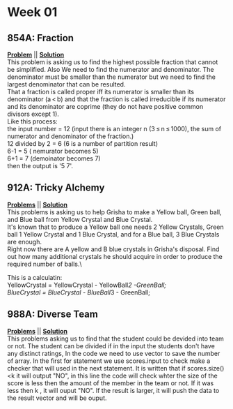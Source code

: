 # Week 01

## 854A: Fraction 
[**Problem**](https://codeforces.com/problemset/problem/854/A) || [**Solution**](https://codeforces.com/contest/854/submission/42496198)\
This problem is asking us to find the highest possible fraction that cannot be simplified.
Also We need to find the numerator and denominator. The denominator must be smaller than the numerator but we need to find the largest denominator that can be resulted.\
That a fraction  is called proper iff its numerator is smaller than its denominator (a < b) and that the fraction is called irreducible if its numerator and its denominator are coprime (they do not have positive common divisors except 1).\
Like this process:\
the input number = 12 (input there is an integer n (3 ≤ n ≤ 1000), the sum of numerator and denominator of the fraction.)\
12 divided by 2 = 6 (6 is a number of partition result)\
6-1 = 5 ( nemurator becomes 5)\
6+1 = 7 (demoinator becomes 7)\
then the output is '5 7'.


## 912A: Tricky Alchemy
[**Problems**](https://codeforces.com/problemset/problem/912/A) || [**Solution**](https://codeforces.com/contest/912/submission/42313680)\
This problems is asking us to help Grisha to make a Yellow ball, Green ball, and Blue ball from Yellow Crystal and Blue Crystal.\
It's known that to produce a Yellow ball one needs 2 Yellow Crystals, Green ball 1 Yellow Crystal and 1 Blue Crystal, and for a Blue ball, 3 Blue Crystals are enough.\
Right now there are A yellow and B blue crystals in Grisha's disposal. Find out how many additional crystals he should acquire in order to produce the required number of balls.\

This is a calculatin:\
    YellowCrystal =  YellowCrystal - YellowBall*2 -GreenBall;\
    BlueCrystal = BlueCrystal - BlueBall*3 - GreenBall;



## 988A: Diverse Team
[**Problems**](https://codeforces.com/problemset/problem/988/A) || [**Solution**](https://codeforces.com/contest/988/submission/42496369)\
This problems asking us to find that the student could be devided into team or not.
The student can be divided if in the input the students don't have any distinct ratings,
In the code we need to use vector to save the number of array.
In the first for statement we use scores.input to check make a checker that will used in the next statement.
It is written that if scores.size()<k it will output "NO", in this line the code will check whter the size of the score is less then the amount of the member in the team or not.
If it was less then k , it will ouput "NO". If the result is larger, it will push the data to the result vector and will be ouput.

